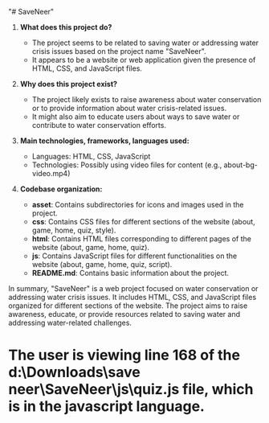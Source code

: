 "# SaveNeer" 


1. **What does this project do?**
   - The project seems to be related to saving water or addressing water crisis issues based on the project name "SaveNeer".
   - It appears to be a website or web application given the presence of HTML, CSS, and JavaScript files.

2. **Why does this project exist?**
   - The project likely exists to raise awareness about water conservation or to provide information about water crisis-related issues.
   - It might also aim to educate users about ways to save water or contribute to water conservation efforts.

3. **Main technologies, frameworks, languages used:**
   - Languages: HTML, CSS, JavaScript
   - Technologies: Possibly using video files for content (e.g., about-bg-video.mp4)
   
4. **Codebase organization:**
   - **asset**: Contains subdirectories for icons and images used in the project.
   - **css**: Contains CSS files for different sections of the website (about, game, home, quiz, style).
   - **html**: Contains HTML files corresponding to different pages of the website (about, game, home, quiz).
   - **js**: Contains JavaScript files for different functionalities on the website (about, game, home, quiz, script).
   - **README.md**: Contains basic information about the project.

In summary, "SaveNeer" is a web project focused on water conservation or addressing water crisis issues. It includes HTML, CSS, and JavaScript files organized for different sections of the website. The project aims to raise awareness, educate, or provide resources related to saving water and addressing water-related challenges.
# The user is viewing line 168 of the d:\Downloads\save neer\SaveNeer\js\quiz.js file, which is in the javascript language.

```
